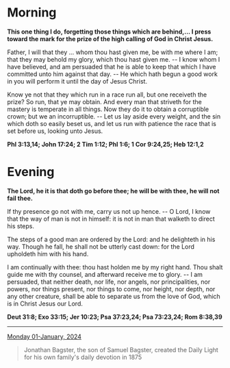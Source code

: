 # Morning

**This one thing I do, forgetting those things which are behind,... I press toward the mark for the prize of the high calling of God in Christ Jesus.**
 
Father, I will that they ... whom thou hast given me, be with me where I am; that they may behold my glory, which thou hast given me. -- I know whom I have believed, and am persuaded that he is able to keep that which I have committed unto him against that day. -- He which hath begun a good work in you will perform it until the day of Jesus Christ.
 
Know ye not that they which run in a race run all, but one receiveth the prize? So run, that ye may obtain. And every man that striveth for the mastery is temperate in all things. Now they do it to obtain a corruptible crown; but we an incorruptible. -- Let us lay aside every weight, and the sin which doth so easily beset us, and let us run with patience the race that is set before us, looking unto Jesus.  

**Phl 3:13,14; John 17:24; 2 Tim 1:12; Phl 1:6; 1 Cor 9:24,25; Heb 12:1,2**

# Evening

**The Lord, he it is that doth go before thee; he will be with thee, he will not fail thee.**
 
If thy presence go not with me, carry us not up hence. -- O Lord, I know that the way of man is not in himself: it is not in man that walketh to direct his steps.
 
The steps of a good man are ordered by the Lord: and he delighteth in his way. Though he fall, he shall not be utterly cast down: for the Lord upholdeth him with his hand.
 
I am continually with thee: thou hast holden me by my right hand. Thou shalt guide me with thy counsel, and afterward receive me to glory. -- I am persuaded, that neither death, nor life, nor angels, nor principalities, nor powers, nor things present, nor things to come, nor height, nor depth, nor any other creature, shall be able to separate us from the love of God, which is in Christ Jesus our Lord.  

**Deut 31:8; Exo 33:15; Jer 10:23; Psa 37:23,24; Psa 73:23,24; Rom 8:38,39**

---

[Monday 01-January, 2024](https://t.me/s/daily_light)

> Jonathan Bagster, the son of Samuel Bagster, created the Daily Light for his own family's daily devotion in 1875


